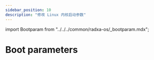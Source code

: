 ```yaml
---
sidebar_position: 10
description: "修改 Linux 内核启动参数"
---
```


import Bootparam from "../../../common/radxa-os/\_bootparam.mdx";

# Boot parameters

<Bootparam />
